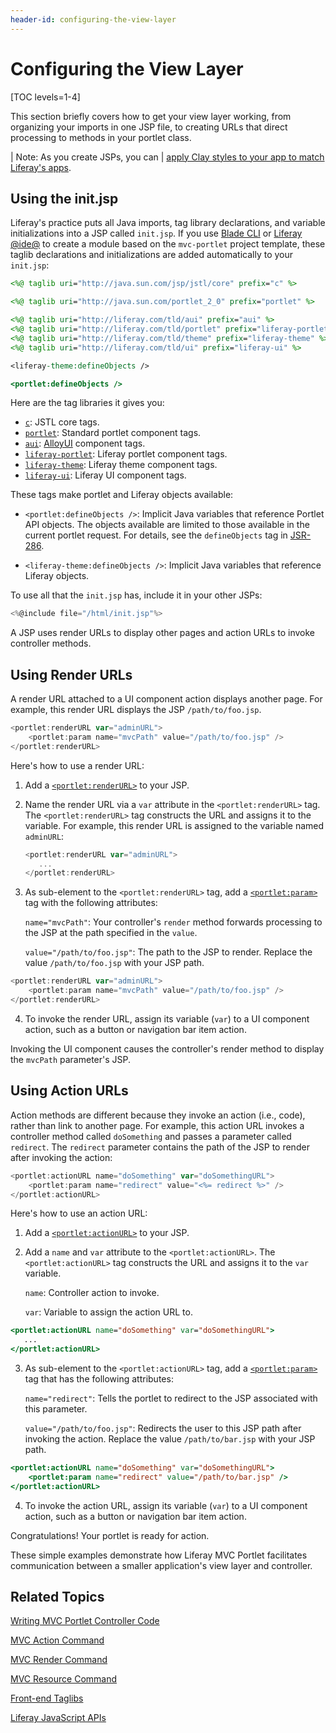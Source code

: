 ```yaml
---
header-id: configuring-the-view-layer
---
```


# Configuring the View Layer

[TOC levels=1-4]

This section briefly covers how to get your view layer working, from organizing
your imports in one JSP file, to creating URLs that direct processing to
methods in your portlet class. 

| Note: As you create JSPs, you can
| [apply Clay styles to your app to match Liferay's apps](/docs/7-1/tutorials/-/knowledge_base/t/applying-clay-styles-to-your-app).

## Using the init.jsp 

Liferay's  practice puts all Java imports, tag library declarations, and
variable initializations into a JSP called `init.jsp`. If you use 
[Blade CLI](/docs/7-1/tutorials/-/knowledge_base/t/blade-cli) or 
[Liferay @ide@](/docs/7-1/tutorials/-/knowledge_base/t/liferay-ide)
to create a module based on the `mvc-portlet` project template, these taglib
declarations and initializations are added automatically to your `init.jsp`:

```jsp
<%@ taglib uri="http://java.sun.com/jsp/jstl/core" prefix="c" %>

<%@ taglib uri="http://java.sun.com/portlet_2_0" prefix="portlet" %>

<%@ taglib uri="http://liferay.com/tld/aui" prefix="aui" %>
<%@ taglib uri="http://liferay.com/tld/portlet" prefix="liferay-portlet" %>
<%@ taglib uri="http://liferay.com/tld/theme" prefix="liferay-theme" %>
<%@ taglib uri="http://liferay.com/tld/ui" prefix="liferay-ui" %>

<liferay-theme:defineObjects />

<portlet:defineObjects />
```

Here are the tag libraries it gives you:

-   [`c`](https://docs.liferay.com/ce/portal/7.2-latest/taglibs/util-taglib/c/tld-frame.html): JSTL core tags. 
-   [`portlet`](https://docs.liferay.com/ce/portal/7.2-latest/taglibs/util-taglib/portlet/tld-frame.html): Standard portlet component tags. 
-   [`aui`](https://docs.liferay.com/ce/portal/7.2-latest/taglibs/util-taglib/aui/tld-summary.html): [AlloyUI](https://alloyui.com/) component tags.
-   [`liferay-portlet`](https://docs.liferay.com/ce/portal/7.2-latest/taglibs/util-taglib/liferay-portlet/tld-frame.html): Liferay portlet component tags. 
-   [`liferay-theme`](https://docs.liferay.com/ce/portal/7.2-latest/taglibs/util-taglib/liferay-theme/tld-frame.html): Liferay theme component tags. 
-   [`liferay-ui`](https://docs.liferay.com/ce/portal/7.2-latest/taglibs/util-taglib/liferay-ui/tld-frame.html): Liferay UI component tags. 

These tags make portlet and Liferay objects available:

-   `<portlet:defineObjects />`: Implicit Java variables that reference 
    Portlet API objects. The objects available are limited to those available in
    the current portlet request. For details, see the `defineObjects` tag in
    [JSR-286](https://jcp.org/en/jsr/detail?id=286). 

-   `<liferay-theme:defineObjects />`: Implicit Java variables that 
    reference Liferay objects. 

To use all that the `init.jsp` has, include it in your other JSPs:

```javascript
<%@include file="/html/init.jsp"%>
```

A JSP uses render URLs to display other pages and action URLs to invoke
controller methods. 

## Using Render URLs

A render URL attached to a UI component action displays another page. For
example, this render URL displays the JSP `/path/to/foo.jsp`. 

```javascript
<portlet:renderURL var="adminURL">
    <portlet:param name="mvcPath" value="/path/to/foo.jsp" />
</portlet:renderURL>
```

Here's how to use a render URL:

1.  Add a
    [`<portlet:renderURL>`](@platform-ref@/7.2-latest/taglibs/util-taglib/portlet/renderURL.html)
    to your JSP. 

2.  Name the render URL via a `var` attribute in the `<portlet:renderURL>` tag.
    The `<portlet:renderURL>` tag constructs the URL and assigns it to the
    variable. For example, this render URL is assigned to the variable named
    `adminURL`: 

    ```javascript
    <portlet:renderURL var="adminURL">
       ...
    </portlet:renderURL>
    ```

3.  As sub-element to the `<portlet:renderURL>` tag, add a 
    [`<portlet:param>`](@platform-ref@/7.2-latest/taglibs/util-taglib/portlet/param.html)
    tag with the following attributes:

    `name="mvcPath"`: Your controller's `render` method forwards processing to
    the JSP at the path specified in the `value`.

    `value="/path/to/foo.jsp"`: The path to the JSP to render. Replace the value
    `/path/to/foo.jsp` with your JSP path. 

```javascript
<portlet:renderURL var="adminURL">
    <portlet:param name="mvcPath" value="/path/to/foo.jsp" />
</portlet:renderURL>
```

4.  To invoke the render URL, assign its variable (`var`) to a UI component 
    action, such as a button or navigation bar item action. 

Invoking the UI component causes the controller's render method to display the
`mvcPath` parameter's JSP. 

## Using Action URLs

Action methods are different because they invoke an action (i.e., code), rather
than link to another page. For example, this action URL invokes a
controller method called `doSomething` and passes a parameter called `redirect`.
The `redirect` parameter contains the path of the JSP to render after invoking
the action: 

```javascript
<portlet:actionURL name="doSomething" var="doSomethingURL">
    <portlet:param name="redirect" value="<%= redirect %>" />
</portlet:actionURL>
```

Here's how to use an action URL:

1.  Add a
    [`<portlet:actionURL>`](@platform-ref@/7.2-latest/taglibs/util-taglib/portlet/actionURL.html)
    to your JSP. 

2.  Add a `name` and `var` attribute to the `<portlet:actionURL>`. The
    `<portlet:actionURL>` tag constructs the URL and assigns it to the `var`
    variable.

    `name`: Controller action to invoke. 

    `var`: Variable to assign the action URL to. 

```jsp
<portlet:actionURL name="doSomething" var="doSomethingURL">
   ...
</portlet:actionURL>
```

3.  As sub-element to the `<portlet:actionURL>` tag, add a 
    [`<portlet:param>`](@platform-ref@/7.2-latest/taglibs/util-taglib/portlet/param.html)
    tag that has the following attributes:

    `name="redirect"`: Tells the portlet to redirect to the JSP associated with 
    this parameter. 

    `value="/path/to/foo.jsp"`: Redirects the user to this JSP path after
    invoking the action. Replace the value `/path/to/bar.jsp` with your JSP
    path. 

```jsp
<portlet:actionURL name="doSomething" var="doSomethingURL">
    <portlet:param name="redirect" value="/path/to/bar.jsp" />
</portlet:actionURL>
```

4.  To invoke the action URL, assign its variable (`var`) to a UI component 
    action, such as a button or navigation bar item action. 

Congratulations! Your portlet is ready for action. 

These simple examples demonstrate how Liferay MVC Portlet facilitates
communication between a smaller application's view layer and controller. 

## Related Topics 

[Writing MVC Portlet Controller Code](/docs/7-2/appdev/-/knowledge_base/a/writing-mvc-portlet-controller-code)

[MVC Action Command](/docs/7-2/appdev/-/knowledge_base/a/mvc-action-command)

[MVC Render Command](/docs/7-2/appdev/-/knowledge_base/a/mvc-render-command)

[MVC Resource Command](/docs/7-2/appdev/-/knowledge_base/a/mvc-resource-command)

[Front-end Taglibs](/docs/7-2/reference/-/knowledge_base/r/front-end-taglibs)

[Liferay JavaScript APIs](https://portal.liferay.dev/docs/7-2/reference/-/knowledge_base/r/liferay-javascript-apis)
